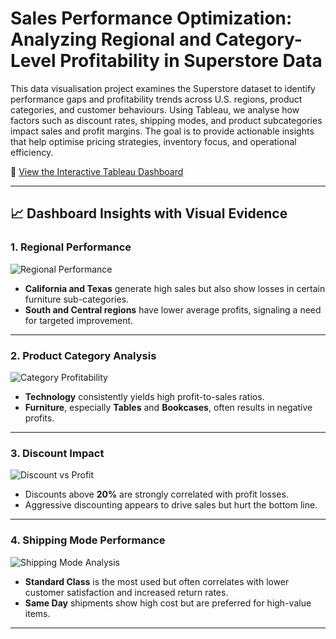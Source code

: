 # Sales Performance Optimization: Analyzing Regional and Category-Level Profitability in Superstore Data

This data visualisation project examines the Superstore dataset to identify performance gaps and profitability trends across U.S. regions, product categories, and customer behaviours. Using Tableau, we analyse how factors such as discount rates, shipping modes, and product subcategories impact sales and profit margins. The goal is to provide actionable insights that help optimise pricing strategies, inventory focus, and operational efficiency.

🔗 [View the Interactive Tableau Dashboard](https://public.tableau.com/views/SalesPerformanceOptimizationAnalyzingRegionalandCategory-LevelProfitabilityinSuperstoreData/ExecutiveOverview?:language=en-US&:sid=&:redirect=auth&:display_count=n&:origin=viz_share_link)

---

## 📈 Dashboard Insights with Visual Evidence

### 1. Regional Performance

![Regional Performance](screenshots/regional_performance.png)

- **California and Texas** generate high sales but also show losses in certain furniture sub-categories.
- **South and Central regions** have lower average profits, signaling a need for targeted improvement.

---

### 2. Product Category Analysis

![Category Profitability](screenshots/category_profitability.png)

- **Technology** consistently yields high profit-to-sales ratios.
- **Furniture**, especially **Tables** and **Bookcases**, often results in negative profits.

---

### 3. Discount Impact

![Discount vs Profit](screenshots/Discount_vs_Profit_Analysis.png)

- Discounts above **20%** are strongly correlated with profit losses.
- Aggressive discounting appears to drive sales but hurt the bottom line.

---

### 4. Shipping Mode Performance

![Shipping Mode Analysis](screenshots/shipping_mode_analysis.png)

- **Standard Class** is the most used but often correlates with lower customer satisfaction and increased return rates.
- **Same Day** shipments show high cost but are preferred for high-value items.

---
